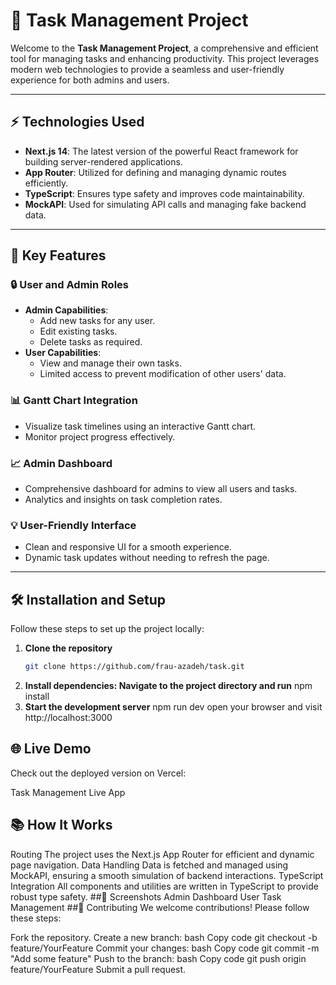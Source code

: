 # 📝 **Task Management Project**

Welcome to the **Task Management Project**, a comprehensive and efficient tool for managing tasks and enhancing productivity. This project leverages modern web technologies to provide a seamless and user-friendly experience for both admins and users.

---

## ⚡ **Technologies Used**

- **Next.js 14**: The latest version of the powerful React framework for building server-rendered applications.
- **App Router**: Utilized for defining and managing dynamic routes efficiently.
- **TypeScript**: Ensures type safety and improves code maintainability.
- **MockAPI**: Used for simulating API calls and managing fake backend data.

---

## 🚀 **Key Features**

### **🔒 User and Admin Roles**
- **Admin Capabilities**:
  - Add new tasks for any user.
  - Edit existing tasks.
  - Delete tasks as required.
- **User Capabilities**:
  - View and manage their own tasks.
  - Limited access to prevent modification of other users' data.

### **📊 Gantt Chart Integration**
- Visualize task timelines using an interactive Gantt chart.
- Monitor project progress effectively.

### **📈 Admin Dashboard**
- Comprehensive dashboard for admins to view all users and tasks.
- Analytics and insights on task completion rates.

### **💡 User-Friendly Interface**
- Clean and responsive UI for a smooth experience.
- Dynamic task updates without needing to refresh the page.

---

## 🛠️ **Installation and Setup**

Follow these steps to set up the project locally:

1. **Clone the repository**
   ```bash
   git clone https://github.com/frau-azadeh/task.git

2. **Install dependencies: Navigate to the project directory and run**
     npm install
3. **Start the development server**
     npm run dev
     open your browser and visit
       http://localhost:3000
 ##  🌐 Live Demo
Check out the deployed version on Vercel:

Task Management Live App

## 📚 How It Works
Routing
The project uses the Next.js App Router for efficient and dynamic page navigation.
Data Handling
Data is fetched and managed using MockAPI, ensuring a smooth simulation of backend interactions.
TypeScript Integration
All components and utilities are written in TypeScript to provide robust type safety.
##🎨 Screenshots
Admin Dashboard
User Task Management
##🤝 Contributing
We welcome contributions! Please follow these steps:

Fork the repository.
Create a new branch:
bash
Copy code
git checkout -b feature/YourFeature
Commit your changes:
bash
Copy code
git commit -m "Add some feature"
Push to the branch:
bash
Copy code
git push origin feature/YourFeature
Submit a pull request.
